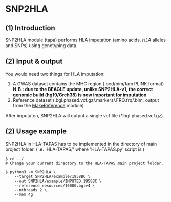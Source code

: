 # SNP2HLA

## (1) Introduction
SNP2HLA module (tapa) performs HLA imputation (amino acids, *HLA* alleles and SNPs) using genotyping data.

## (2) Input & output

You would need two things for HLA imputation:

1. A GWAS dataset contains the MHC region (.bed/bim/fam PLINK format)
**N.B.: due to the BEAGLE update, unlike SNP2HLA-v1, the correct genomic build (hg19/Grch38) is now important for imputation**
2. Reference dataset (.bgl.phased.vcf.gz/.markers/.FRQ.frq/.bim; output from the [MakeReference](../MakeReference) module)

After imputaton, SNP2HLA will output a single vcf file (\*.bgl.phased.vcf.gz).


## (2) Usage example

SNP2HLA in HLA-TAPAS has to be implemented in the directory of main project folder. (i.e. 'HLA-TAPAS/' where 'HLA-TAPAS.py' script is.)

```
$ cd ../ 
# Change your current directory to the HLA-TAPAS main project folder.
```
```
$ python3 -m SNP2HLA \
	--target SNP2HLA/example/1958BC \
	--out SNP2HLA/example/IMPUTED.1958BC \
	--reference resources/1000G.bglv4 \
	--nthreads 2 \
	--mem 4g
```
